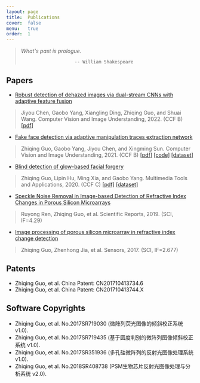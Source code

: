 ```yaml
---
layout: page
title:  Publications
cover:  false
menu:   true
order:  1
---
```


> _What's past is prologue._
>
>                         -- William Shakespeare

## Papers
* [Robust detection of dehazed images via dual-stream CNNs with adaptive feature fusion]()
>Jiyou Chen, Gaobo Yang, Xiangling Ding, Zhiqing Guo, and Shuai Wang. Computer Vision and Image Understanding, 2022. (CCF B) [[pdf]](https://www.sciencedirect.com/science/article/pii/S1077314222000017?dgcid=coauthor)

* [Fake face detection via adaptive manipulation traces extraction network](https://www.sciencedirect.com/science/article/pii/S107731422100014X)
>Zhiqing Guo, Gaobo Yang, Jiyou Chen, and Xingming Sun. Computer Vision and Image Understanding, 2021. (CCF B) [[pdf]](https://www.sciencedirect.com/science/article/pii/S107731422100014X/pdfft?md5=78dc3a866770e98d0a3772ea71186c6a&pid=1-s2.0-S107731422100014X-main.pdf) [[code]](https://github.com/EricGzq/AMTENnet) [[dataset]](https://github.com/EricGzq/Hybrid-Fake-Face-Dataset)

* [Blind detection of glow-based facial forgery](https://link.springer.com/article/10.1007/s11042-020-10098-y)
>Zhiqing Guo, Lipin Hu, Ming Xia, and Gaobo Yang. Multimedia Tools and Applications, 2020. (CCF C) [[pdf]](https://link.springer.com/content/pdf/10.1007/s11042-020-10098-y.pdf) [[dataset]](https://github.com/EricGzq/GFF-Dataset)

* [Speckle Noise Removal in Image-based Detection of Refractive Index Changes in Porous Silicon Microarrays](https://www.nature.com/articles/s41598-019-51435-y)
>Ruyong Ren, Zhiqing Guo, et al. Scientific Reports, 2019. (SCI, IF=4.29)

* [Image processing of porous silicon microarray in refractive index change detection](https://www.mdpi.com/1424-8220/17/6/1335)
>Zhiqing Guo, Zhenhong Jia, et al. Sensors, 2017. (SCI, IF=2.677)


## Patents
* Zhiqing Guo, et al. China Patent: CN201710413734.6
* Zhiqing Guo, et al. China Patent: CN201710413744.X

## Software Copyrights
* Zhiqing Guo, et al. No.2017SR719030 (微阵列荧光图像的倾斜校正系统 v1.0).
* Zhiqing Guo, et al. No.2017SR719435 (基于圆度判别的微阵列图像倾斜校正系统 v1.0).
* Zhiqing Guo, et al. No.2017SR351936 (多孔硅微阵列的反射光图像处理系统 v1.0).
* Zhiqing Guo, et al. No.2018SR408738 (PSM生物芯片反射光图像处理与分析系统 v2.0).

